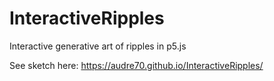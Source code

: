 # InteractiveRipples
Interactive generative art of ripples in p5.js

See sketch here: https://audre70.github.io/InteractiveRipples/
